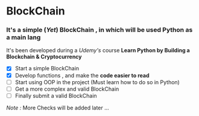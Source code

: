 # BlockChain

### It's a simple (*Yet*) BlockChain , in which will be used Python as a main lang

It's been developed during a *Udemy's* course __Learn Python by Building a Blockchain & Cryptocurrency__

- [x] Start a simple BlockChain 
- [x] Develop functions , and make the __code easier to read__
- [ ] Start using OOP in the project (Must learn how to do so in Python)
- [ ] Get a more complex and valid BlockChain
- [ ] Finally submit a valid BlockChain
 
*Note :* More Checks will be added later ...